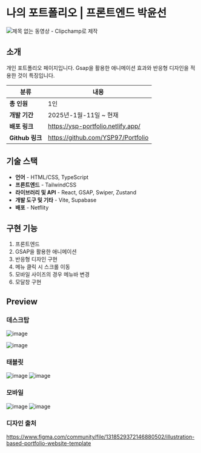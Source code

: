 # 나의 포트폴리오 | 프론트엔드 박윤선
![제목 없는 동영상 - Clipchamp로 제작](https://github.com/user-attachments/assets/c98e6159-56f2-4b12-8980-2b8ba1264e29)

## 소개

개인 포트폴리오 페이지입니다. Gsap을 활용한 애니메이션 효과와 반응형 디자인을 적용한 것이 특징입니다.

| **분류** | **내용** |
| --- | --- |
| **총 인원** | 1인 |
| **개발 기간** | 2025년-1월-11일 ~ 현재 |
| **배포 링크** | https://ysp-portfolio.netlify.app/ |
| **Github 링크** | https://github.com/YSP97/Portfolio |

## 기술 스택

- **언어** - HTML/CSS, TypeScript
- **프론트엔드** - TailwindCSS
- **라이브러리 및 API** - React, GSAP, Swiper, Zustand
- **개발 도구 및 기타** - Vite, Supabase
- **배포** - Netflity

## 구현 기능

1. 프론트엔드
2. GSAP을 활용한 애니메이션
3. 반응형 디자인 구현
4. 메뉴 클릭 시 스크롤 이동
5. 모바일 사이즈의 경우 메뉴바 변경
6. 모달창 구현


## Preview

### 데스크탑

![image](https://github.com/user-attachments/assets/a193357f-ea9c-4736-8b79-a893761920e7)

![image](https://github.com/user-attachments/assets/49bd4742-a4ad-415c-972d-2968bc0f38b1)


### 태블릿

![image](https://github.com/user-attachments/assets/cca2e52d-86ab-467e-9dcb-774c3fc2c8f6)
![image](https://github.com/user-attachments/assets/8d9a181c-5690-43ec-bb50-b32ce0c4b084)



### 모바일
![image](https://github.com/user-attachments/assets/b64571c8-e6a6-4790-837c-691a2f84256b)
![image](https://github.com/user-attachments/assets/d535a7e6-11da-4233-acef-b7725b65c06c)



### 디자인 출처
https://www.figma.com/community/file/1318529372146880502/illustration-based-portfolio-website-template


